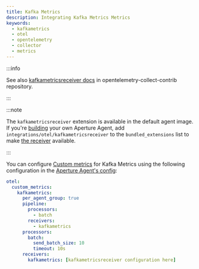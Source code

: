 ```yaml
---
title: Kafka Metrics
description: Integrating Kafka Metrics Metrics
keywords:
  - kafkametrics
  - otel
  - opentelemetry
  - collector
  - metrics
---
```


:::info

See also [kafkametricsreceiver docs][receiver] in opentelemetry-collect-contrib
repository.

:::

:::note

The `kafkametricsreceiver` extension is available in the default agent image. If
you're [building][build] your own Aperture Agent, add
`integrations/otel/kafkametricsreceiver` to the `bundled_extensions` list to
make [the receiver][receiver] available.

:::

You can configure [Custom metrics][custom-metrics] for Kafka Metrics using the
following configuration in the [Aperture Agent's config][agent-config]:

```yaml
otel:
  custom_metrics:
    kafkametrics:
      per_agent_group: true
      pipeline:
        processors:
          - batch
        receivers:
          - kafkametrics
      processors:
        batch:
          send_batch_size: 10
          timeout: 10s
      receivers:
        kafkametrics: [kafkametricsreceiver configuration here]
```

[build]: /reference/aperturectl/build/agent/agent.md
[receiver]:
  https://github.com/open-telemetry/opentelemetry-collector-contrib/tree/main/receiver/kafkametricsreceiver
[custom-metrics]: /reference/configuration/agent.md#custom-metrics-config
[agent-config]: /reference/configuration/agent.md#agent-o-t-e-l-config
